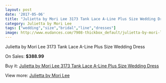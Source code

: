 ```yaml
---
layout: post
date: '2017-05-06'
title: "Julietta by Mori Lee 3173 Tank Lace A-Line Plus Size Wedding Dress"
category: Julietta by Mori Lee
tags: ["wedding","size","bridal","line","dresses"]
image: http://www.eudances.com/7908-thickbox_default/julietta-by-mori-lee-3173-tank-lace-a-line-plus-size-wedding-dress.jpg
---
```

Julietta by Mori Lee 3173 Tank Lace A-Line Plus Size Wedding Dress

On Sales: **$388.99**
<a href="https://www.eudances.com/en/julietta-by-mori-lee/2777-julietta-by-mori-lee-3173-tank-lace-a-line-plus-size-wedding-dress.html"><amp-img layout="responsive" width="600" height="600" src="//www.eudances.com/7908-thickbox_default/julietta-by-mori-lee-3173-tank-lace-a-line-plus-size-wedding-dress.jpg" alt="Julietta by Mori Lee 3173 Tank Lace A-Line Plus Size Wedding Dress 0" /></a>
<a href="https://www.eudances.com/en/julietta-by-mori-lee/2777-julietta-by-mori-lee-3173-tank-lace-a-line-plus-size-wedding-dress.html"><amp-img layout="responsive" width="600" height="600" src="//www.eudances.com/7912-thickbox_default/julietta-by-mori-lee-3173-tank-lace-a-line-plus-size-wedding-dress.jpg" alt="Julietta by Mori Lee 3173 Tank Lace A-Line Plus Size Wedding Dress 1" /></a>
<a href="https://www.eudances.com/en/julietta-by-mori-lee/2777-julietta-by-mori-lee-3173-tank-lace-a-line-plus-size-wedding-dress.html"><amp-img layout="responsive" width="600" height="600" src="//www.eudances.com/7911-thickbox_default/julietta-by-mori-lee-3173-tank-lace-a-line-plus-size-wedding-dress.jpg" alt="Julietta by Mori Lee 3173 Tank Lace A-Line Plus Size Wedding Dress 2" /></a>
<a href="https://www.eudances.com/en/julietta-by-mori-lee/2777-julietta-by-mori-lee-3173-tank-lace-a-line-plus-size-wedding-dress.html"><amp-img layout="responsive" width="600" height="600" src="//www.eudances.com/7910-thickbox_default/julietta-by-mori-lee-3173-tank-lace-a-line-plus-size-wedding-dress.jpg" alt="Julietta by Mori Lee 3173 Tank Lace A-Line Plus Size Wedding Dress 3" /></a>
<a href="https://www.eudances.com/en/julietta-by-mori-lee/2777-julietta-by-mori-lee-3173-tank-lace-a-line-plus-size-wedding-dress.html"><amp-img layout="responsive" width="600" height="600" src="//www.eudances.com/7909-thickbox_default/julietta-by-mori-lee-3173-tank-lace-a-line-plus-size-wedding-dress.jpg" alt="Julietta by Mori Lee 3173 Tank Lace A-Line Plus Size Wedding Dress 4" /></a>

Buy it: [Julietta by Mori Lee 3173 Tank Lace A-Line Plus Size Wedding Dress](https://www.eudances.com/en/julietta-by-mori-lee/2777-julietta-by-mori-lee-3173-tank-lace-a-line-plus-size-wedding-dress.html "Julietta by Mori Lee 3173 Tank Lace A-Line Plus Size Wedding Dress")

View more: [Julietta by Mori Lee](https://www.eudances.com/en/43-julietta-by-mori-lee "Julietta by Mori Lee")